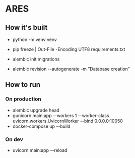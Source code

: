 # ARES

## How it's built

* python -m venv venv
* pip freeze | Out-File -Encoding UTF8 requirements.txt

* alembic init migrations
* alembic revision --autogenerate -m "Database creation"


## How to run

### On production
* alembic upgrade head
* gunicorn main:app --workers 1 --worker-class uvicorn.workers.UvicornWorker --bind 0.0.0.0:10050
* docker-compose up --build

### On dev
* uvicorn main:app --reload
